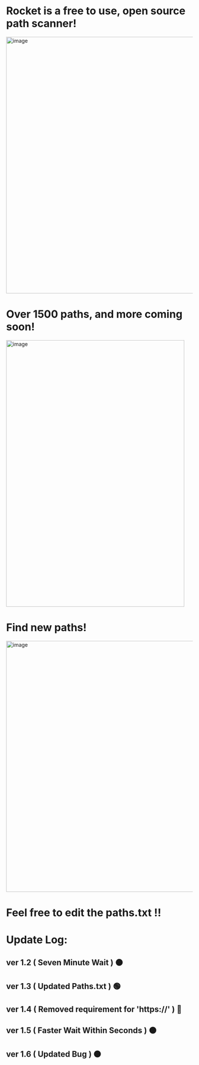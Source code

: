 # Rocket is a free to use, open source path scanner!
<img width="543" height="692" alt="image" src="https://github.com/user-attachments/assets/3366a484-9977-4dd4-83bb-e5b92901c0eb" />


# Over 1500 paths, and more coming soon!
<img width="481" height="719" alt="image" src="https://github.com/user-attachments/assets/a50a86e7-8bd9-4856-8481-b8818382cd63" />

# Find new paths!
<img width="994" height="677" alt="image" src="https://github.com/user-attachments/assets/49f81ab7-d924-4f40-9b50-3b07f0b957de" />

# Feel free to edit the paths.txt !!


# Update Log:

## ver 1.2 ( Seven Minute Wait ) 🟠
## ver 1.3 ( Updated Paths.txt ) 🟢 
## ver 1.4 ( Removed requirement for 'https://' ) 🔴
## ver 1.5 ( Faster Wait Within Seconds ) 🟠
## ver 1.6 ( Updated Bug ) 🟠
